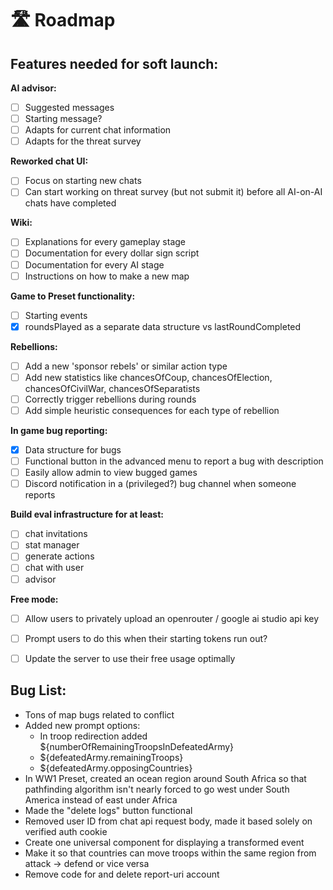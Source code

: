 # 🛣️ Roadmap

## Features needed for soft launch:

**AI advisor:**

* [ ] Suggested messages
* [ ] Starting message?
* [ ] Adapts for current chat information
* [ ] Adapts for the threat survey

**Reworked chat UI:**

* [ ] Focus on starting new chats
* [ ] Can start working on threat survey (but not submit it) before all AI-on-AI chats have completed

**Wiki:**

* [ ] Explanations for every gameplay stage
* [ ] Documentation for every dollar sign script
* [ ] Documentation for every AI stage
* [ ] Instructions on how to make a new map

**Game to Preset functionality:**

* [ ] Starting events
* [x] roundsPlayed as a separate data structure vs lastRoundCompleted&#x20;

**Rebellions:**

* [ ] Add a new 'sponsor rebels' or similar action type
* [ ] Add new statistics like chancesOfCoup, chancesOfElection, chancesOfCivilWar, chancesOfSeparatists
* [ ] Correctly trigger rebellions during rounds
* [ ] Add simple heuristic consequences for each type of rebellion

**In game bug reporting:**

* [x] Data structure for bugs
* [ ] Functional button in the advanced menu to report a bug with description
* [ ] Easily allow admin to view bugged games
* [ ] Discord notification in a (privileged?) bug channel when someone reports

**Build eval infrastructure for at least:**

* [ ] chat invitations
* [ ] stat manager
* [ ] generate actions
* [ ] chat with user
* [ ] advisor

**Free mode:**

* [ ] Allow users to privately upload an openrouter / google ai studio api key
* [ ] Prompt users to do this when their starting tokens run out?
* [ ] Update the server to use their free usage optimally



## Bug List:

* Tons of map bugs related to conflict&#x20;
* Added new prompt options:
  * In troop redirection added ${numberOfRemainingTroopsInDefeatedArmy}
  * ${defeatedArmy.remainingTroops}
  * ${defeatedArmy.opposingCountries}
* In WW1 Preset, created an ocean region around South Africa so that pathfinding algorithm isn't nearly forced to go west under South America instead of east under Africa
* Made the "delete logs" button functional
* Removed user ID from chat api request body, made it based solely on verified auth cookie
* Create one universal component for displaying a transformed event&#x20;
* Make it so that countries can move troops within the same region from attack -> defend or vice versa
* Remove code for and delete report-uri account
